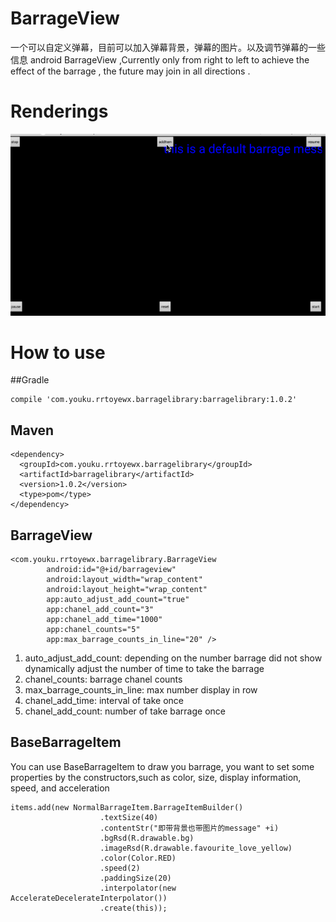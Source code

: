 # BarrageView
一个可以自定义弹幕，目前可以加入弹幕背景，弹幕的图片。以及调节弹幕的一些信息
android BarrageView ,Currently only from right to left to achieve the effect of the barrage , the future may join in all directions .

# Renderings
![barrageView效果图](images/barrageView.gif)

# How to use
##Gradle
```
compile 'com.youku.rrtoyewx.barragelibrary:barragelibrary:1.0.2'
```
## Maven
```
<dependency>
  <groupId>com.youku.rrtoyewx.barragelibrary</groupId>
  <artifactId>barragelibrary</artifactId>
  <version>1.0.2</version>
  <type>pom</type>
</dependency>
```

## BarrageView
```
<com.youku.rrtoyewx.barragelibrary.BarrageView
        android:id="@+id/barrageview"
        android:layout_width="wrap_content"
        android:layout_height="wrap_content"
        app:auto_adjust_add_count="true"
        app:chanel_add_count="3"
        app:chanel_add_time="1000"
        app:chanel_counts="5"
        app:max_barrage_counts_in_line="20" />
```


1. auto_adjust_add_count: depending on the number barrage did not show dynamically adjust the number of time to take the barrage
2. chanel_counts: barrage chanel counts
3. max_barrage_counts_in_line: max number display in row
4. chanel_add_time: interval of take once
5. chanel_add_count: number of take barrage once

## BaseBarrageItem 
You can use BaseBarrageItem to draw you barrage, you want to set some properties by the constructors,such as color, size, display information, speed, and acceleration

```
items.add(new NormalBarrageItem.BarrageItemBuilder()
                    .textSize(40)
                    .contentStr("即带背景也带图片的message" +i)
                    .bgRsd(R.drawable.bg)
                    .imageRsd(R.drawable.favourite_love_yellow)
                    .color(Color.RED)
                    .speed(2)
                    .paddingSize(20)
                    .interpolator(new AccelerateDecelerateInterpolator())
                    .create(this));

```
